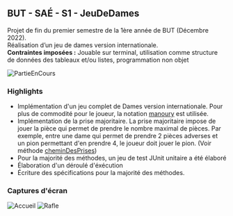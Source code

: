 ## BUT - SAÉ - S1 - JeuDeDames 
Projet de fin du premier semestre de la 1ère année de BUT (Décembre 2022).\
Réalisation d’un jeu de dames version internationale.\
**Contraintes imposées :** Jouable sur terminal, utilisation comme structure de données des tableaux et/ou listes, programmation non objet

![PartieEnCours](https://raw.githubusercontent.com/zhak5388/MiscFiles_Projets/main/Pictures/BUT_JeuDames_2.png "Jeu de Dames")

### Highlights 

+ Implémentation d'un jeu complet de Dames version internationale. Pour plus de commodité pour le joueur, la notation [manoury](http://www.ffjd.fr/Web/index.php?page=notation) est utilisée.
+ Implémentation de la prise majoritaire. La prise majoritaire impose de jouer la pièce qui permet de prendre le nombre maximal de pièces. Par exemple, entre une dame qui permet de prendre 2 pièces adverses et un pion permettant d'en prendre 4, le joueur doit jouer le pion. (Voir méthode [cheminDesPrises](https://github.com/zhak5388/BUT_JeuDeDames/blob/main/src/PriseMajoritaireMethodes.java))
+ Pour la majorité des méthodes, un jeu de test JUnit unitaire a été élaboré
+ Élaboration d'un déroulé d'éxécution
+ Écriture des spécifications pour la majorité des méthodes.

### Captures d'écran

![Accueil](https://github.com/zhak5388/MiscFiles_Projets/blob/main/Pictures/BUT_JeuDames_1.png?raw=true "Accueil")
![Rafle](https://github.com/zhak5388/MiscFiles_Projets/blob/main/Pictures/BUT_JeuDames_3.png?raw=true "Cas d'une raffle")
